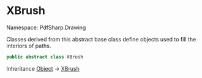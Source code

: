 # XBrush

Namespace: PdfSharp.Drawing

Classes derived from this abstract base class define objects used to fill the 
 interiors of paths.

```csharp
public abstract class XBrush
```

Inheritance [Object](https://docs.microsoft.com/en-us/dotnet/api/system.object) → [XBrush](./pdfsharp.drawing.xbrush)
